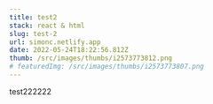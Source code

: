 ```yaml
---
title: test2
stack: react & html
slug: test-2
url: simonc.netlify.app
date: 2022-05-24T18:22:56.812Z
thumb: /src/images/thumbs/i2573773812.png
# featuredImg: /src/images/thumbs/i2573773807.png
---
```


test222222

